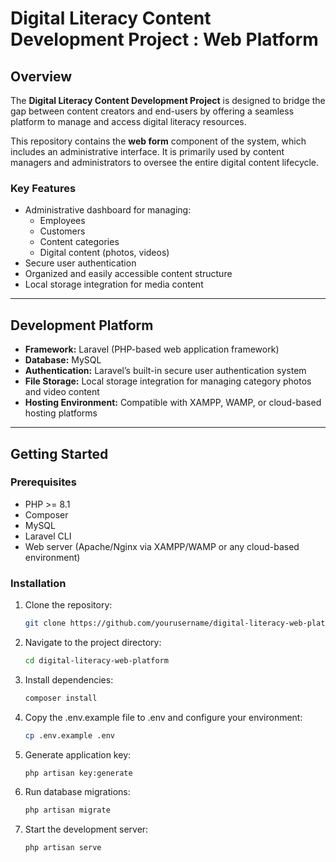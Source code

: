 # Digital Literacy Content Development Project : Web Platform

## Overview

The **Digital Literacy Content Development Project** is designed to bridge the gap between content creators and end-users by offering a seamless platform to manage and access digital literacy resources.

This repository contains the **web form** component of the system, which includes an administrative interface. It is primarily used by content managers and administrators to oversee the entire digital content lifecycle.

### Key Features

- Administrative dashboard for managing:
  - Employees
  - Customers
  - Content categories
  - Digital content (photos, videos)
- Secure user authentication
- Organized and easily accessible content structure
- Local storage integration for media content

---

## Development Platform

- **Framework:** Laravel (PHP-based web application framework)
- **Database:** MySQL
- **Authentication:** Laravel’s built-in secure user authentication system
- **File Storage:** Local storage integration for managing category photos and video content
- **Hosting Environment:** Compatible with XAMPP, WAMP, or cloud-based hosting platforms

---

## Getting Started

### Prerequisites

- PHP >= 8.1
- Composer
- MySQL
- Laravel CLI
- Web server (Apache/Nginx via XAMPP/WAMP or any cloud-based environment)

### Installation

1. Clone the repository:
   ```bash
   git clone https://github.com/yourusername/digital-literacy-web-platform.git

2. Navigate to the project directory:
    ```bash
    cd digital-literacy-web-platform

3. Install dependencies:
    ```bash
    composer install

4. Copy the .env.example file to .env and configure your environment:
    ```bash
    cp .env.example .env

5. Generate application key:
    ```bash
    php artisan key:generate

6. Run database migrations:
    ```bash
    php artisan migrate

7. Start the development server:
    ```bash
    php artisan serve
